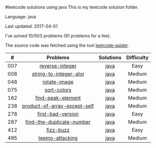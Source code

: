 #leetcode solutions using java
This is my leetcode solution folder.

Language: java

Last updated: 2017-04-01

I've solved 10/503 problems (91 problems for a fee).

The source code was fetched using the tool [leetcode-spider](https://github.com/Ma63d/leetcode-spider).

| # | Problems | Solutions | Difficulty |
|:--:|:-----:|:---------:|:----:|
|007|[reverse-integer](https://leetcode.com/problems/reverse-integer/)| [java](./007.reverse-integer/reverse-integer.java)| Easy|
|008|[string-to-integer-atoi](https://leetcode.com/problems/string-to-integer-atoi/)| [java](./008.string-to-integer-atoi/string-to-integer-atoi.java)| Medium|
|048|[rotate-image](https://leetcode.com/problems/rotate-image/)| [java](./048.rotate-image/rotate-image.java)| Medium|
|075|[sort-colors](https://leetcode.com/problems/sort-colors/)| [java](./075.sort-colors/sort-colors.java)| Medium|
|162|[find-peak-element](https://leetcode.com/problems/find-peak-element/)| [java](./162.find-peak-element/find-peak-element.java)| Medium|
|238|[product-of-array-except-self](https://leetcode.com/problems/product-of-array-except-self/)| [java](./238.product-of-array-except-self/product-of-array-except-self.java)| Medium|
|278|[first-bad-version](https://leetcode.com/problems/first-bad-version/)| [java](./278.first-bad-version/first-bad-version.java)| Easy|
|287|[find-the-duplicate-number](https://leetcode.com/problems/find-the-duplicate-number/)| [java](./287.find-the-duplicate-number/find-the-duplicate-number.java)| Medium|
|412|[fizz-buzz](https://leetcode.com/problems/fizz-buzz/)| [java](./412.fizz-buzz/fizz-buzz.java)| Easy|
|495|[teemo-attacking](https://leetcode.com/problems/teemo-attacking/)| [java](./495.teemo-attacking/teemo-attacking.java)| Medium|